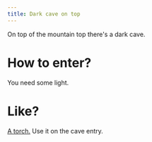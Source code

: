 ```yaml
---
title: Dark cave on top
---
```


On top of the mountain top there's a dark cave.

# How to enter?
You need some light.

# Like?
[A torch.](../180-torch.md) Use it on the cave entry.
